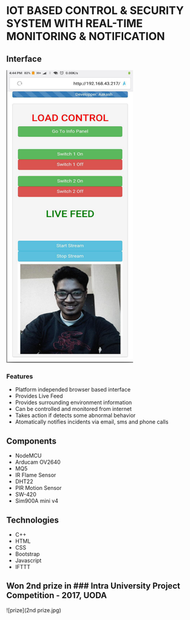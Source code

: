 # IOT BASED CONTROL & SECURITY SYSTEM WITH REAL-TIME MONITORING & NOTIFICATION

## Interface
![interface 1](interface1.png)

### Features
- Platform independed browser based interface
- Provides Live Feed
- Provides surrounding environment information
- Can be controlled and monitored from internet 
- Takes action if detects some abnormal behavior
- Atomatically notifies incidents via email, sms and phone calls

## Components 
- NodeMCU
- Arducam OV2640
- MQ5
- IR Flame Sensor
- DHT22
- PIR Motion Sensor
- SW-420
- Sim900A mini v4

## Technologies
- C++
- HTML
- CSS
- Bootstrap
- Javascript
- IFTTT

## Won 2nd prize in ### Intra University Project Competition - 2017, UODA
![prize](2nd prize.jpg)



